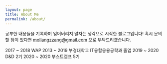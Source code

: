 ```yaml
---
layout: page
title: About Me
permalink: /about/
---
```


공부한 내용들을 기록하며 잊어버리지 말자는 생각으로 시작한 블로그입니다!
혹시 문의할 점이 있다면 mollangzzang@gmail.com 으로 부탁드리겠습니다.

2017 ~ 2018 WAP
2013 ~ 2019 부경대학교 IT융합응용공학과 졸업
2019 ~ 2020 D&D 2기
2020 ~ 2020 부스트캠프 5기
